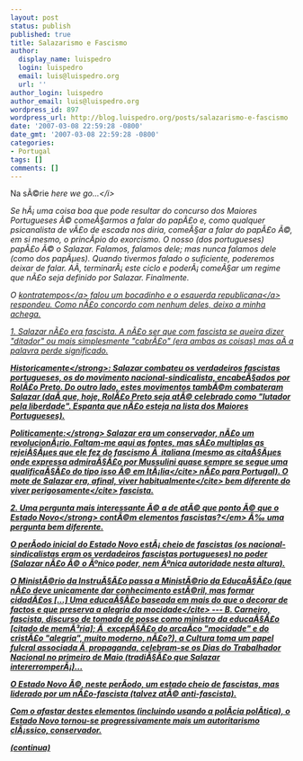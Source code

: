 ```yaml
---
layout: post
status: publish
published: true
title: Salazarismo e Fascismo
author:
  display_name: luispedro
  login: luispedro
  email: luis@luispedro.org
  url: ''
author_login: luispedro
author_email: luis@luispedro.org
wordpress_id: 897
wordpress_url: http://blog.luispedro.org/posts/salazarismo-e-fascismo
date: '2007-03-08 22:59:28 -0800'
date_gmt: '2007-03-08 22:59:28 -0800'
categories:
- Portugal
tags: []
comments: []
---
```

<p>Na s&Atilde;&copy;rie <i>here we go...<&#47;i>
<p>Se h&Atilde;&iexcl; uma coisa boa que pode resultar do concurso dos Maiores Portugueses &Atilde;&copy; come&Atilde;&sect;armos a falar do pap&Atilde;&pound;o e, como qualquer psicanalista de v&Atilde;&pound;o de escada nos diria, come&Atilde;&sect;ar a falar do pap&Atilde;&pound;o &Atilde;&copy;, em si mesmo, o princ&Atilde;&shy;pio do exorcismo. O nosso (dos portugueses) pap&Atilde;&pound;o &Atilde;&copy; o Salazar. Falamos, falamos dele; mas nunca falamos dele (como dos pap&Atilde;&micro;es). Quando tivermos falado o suficiente, poderemos deixar de falar. A&Atilde;&shy;, terminar&Atilde;&iexcl; este ciclo e poder&Atilde;&iexcl; come&Atilde;&sect;ar um regime que n&Atilde;&pound;o seja definido por Salazar. Finalmente.
<p>O <a href="http:&#47;&#47;kontratempos.blogspot.com&#47;2007&#47;03&#47;salazar-e-fascismo.html">kontratempos<&#47;a> falou um bocadinho e o <a href="http:&#47;&#47;esquerda-republicana.blogspot.com&#47;2007&#47;03&#47;o-salazarismo-foi-um-fascismo.html">esquerda republicana<&#47;a> respondeu. Como n&Atilde;&pound;o concordo com nenhum deles, deixo a minha achega.
<p>1. Salazar n&Atilde;&pound;o era fascista. A n&Atilde;&pound;o ser que com fascista se queira dizer "ditador" ou mais simplesmente "cabr&Atilde;&pound;o" (era ambas as coisas) mas a&Atilde;&shy; a palavra perde significado.
<p><strong>Historicamente<&#47;strong>: Salazar combateu os verdadeiros fascistas portugueses, os do movimento nacional-sindicalista, encabe&Atilde;&sect;ados por Rol&Atilde;&pound;o Preto. Do outro lado, estes movimentos tamb&Atilde;&copy;m combateram Salazar (da&Atilde;&shy; que, hoje, Rol&Atilde;&pound;o Preto seja at&Atilde;&copy; celebrado como "lutador pela liberdade". Espanta que n&Atilde;&pound;o esteja na lista dos Maiores Portugueses).
<p><strong>Politicamente:<&#47;strong> Salazar era um conservador, n&Atilde;&pound;o um revolucion&Atilde;&iexcl;rio. Faltam-me aqui as fontes, mas s&Atilde;&pound;o multiplas as rejei&Atilde;&sect;&Atilde;&micro;es que ele fez do fascismo &Atilde;&nbsp; italiana (mesmo as cita&Atilde;&sect;&Atilde;&micro;es onde expressa admira&Atilde;&sect;&Atilde;&pound;o por Mussulini quase sempre se segue uma qualifica&Atilde;&sect;&Atilde;&pound;o do tipo <cite>isso &Atilde;&copy; em It&Atilde;&iexcl;lia<&#47;cite> n&Atilde;&pound;o para Portugal). O mote de Salazar era, afinal, <cite>viver habitualmente<&#47;cite> bem diferente do <cite>viver perigosamente<&#47;cite> fascista.
<p>2. Uma pergunta mais interessante &Atilde;&copy; a de <em>at&Atilde;&copy; que ponto &Atilde;&copy; que <strong>o Estado Novo<&#47;strong> cont&Atilde;&copy;m elementos fascistas?<&#47;em> &Atilde;&permil; uma pergunta bem diferente.
<p>O per&Atilde;&shy;odo inicial do Estado Novo est&Atilde;&iexcl; cheio de fascistas (os nacional-sindicalistas eram os verdadeiros fascistas portugueses) no poder (Salazar n&Atilde;&pound;o &Atilde;&copy; o &Atilde;&ordm;nico poder, nem &Atilde;&ordm;nica autoridade nesta altura).
<p>O Minist&Atilde;&copy;rio da Instru&Atilde;&sect;&Atilde;&pound;o passa a Minist&Atilde;&copy;rio da Educa&Atilde;&sect;&Atilde;&pound;o (<cite>que n&Atilde;&pound;o deve unicamente dar conhecimento est&Atilde;&copy;ril, mas formar cidad&Atilde;&pound;os [...] Uma educa&Atilde;&sect;&Atilde;&pound;o baseada em mais do que o decorar de factos e que preserva a alegria da mocidade<&#47;cite> --- B. Carneiro, fascista, discurso de tomada de posse como ministro da educa&Atilde;&sect;&Atilde;&pound;o [citado de mem&Atilde;&sup3;ria]; &Atilde;&nbsp; excep&Atilde;&sect;&Atilde;&pound;o do arca&Atilde;&shy;co "mocidade" e do crist&Atilde;&pound;o "alegria", muito moderno, n&Atilde;&pound;o?), a Cultura toma um papel fulcral associada &Atilde;&nbsp; propaganda, celebram-se os Dias do Trabalhador Nacional no primeiro de Maio (tradi&Atilde;&sect;&Atilde;&pound;o que Salazar intererromper&Atilde;&iexcl;)...
<p>O Estado Novo &Atilde;&copy;, neste per&Atilde;&shy;odo, um estado cheio de fascistas, mas liderado por um n&Atilde;&pound;o-fascista (talvez at&Atilde;&copy; anti-fascista).
<p>Com o afastar destes elementos (incluindo usando a pol&Atilde;&shy;cia pol&Atilde;&shy;tica), o Estado Novo tornou-se progressivamente mais um autoritarismo cl&Atilde;&iexcl;ssico, conservador.
<p>(continua)</p>
